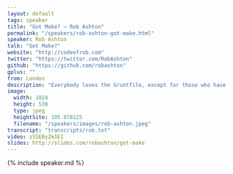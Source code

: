 ```yaml
---
layout: default
tags: speaker
title: "Got Make? – Rob Ashton"
permalink: "/speakers/rob-ashton-got-make.html"
speaker: Rob Ashton
talk: "Got Make?"
website: "http://codeofrob.com"
twitter: "https://twitter.com/RobAshton"
github: "https://github.com/robashton"
gplus: ""
from: London
description: "Everybody loves the Gruntfile, except for those who have seen the True Path and are now creating everything in Gulp, except for those of us that simply don't understand the fuss because Make has \"done all of that for years\".\n\nMake gets an awful rap for being obtuse and difficult to understand and this is often down to some common misunderstandings over what Make actually is. Most first attempts at using it (including my own) end up looking like badly written shell code.\n\nMake provides a wonderfully declarative DSL for building projects; complete with all of the pattern matching features one is still waiting in vane for in some supposedly modern languages. I am here to demystify some of this and you will hopefully leave this room thinking \"Wow, I didn't know Make could do that...\""
image: 
  width: 1024
  height: 538
  type: jpeg
  heightSite: 105.078125
  filename: "/speakers/images/rob-ashton.jpeg"
transcript: "transcripts/rob.txt"
video: sS5EByZm1EI
slides: http://slides.com/robashton/got-make
---
```


{% include speaker.md %}
